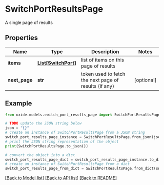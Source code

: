 # SwitchPortResultsPage

A single page of results

## Properties

Name | Type | Description | Notes
------------ | ------------- | ------------- | -------------
**items** | [**List[SwitchPort]**](SwitchPort.md) | list of items on this page of results | 
**next_page** | **str** | token used to fetch the next page of results (if any) | [optional] 

## Example

```python
from oxide.models.switch_port_results_page import SwitchPortResultsPage

# TODO update the JSON string below
json = "{}"
# create an instance of SwitchPortResultsPage from a JSON string
switch_port_results_page_instance = SwitchPortResultsPage.from_json(json)
# print the JSON string representation of the object
print(SwitchPortResultsPage.to_json())

# convert the object into a dict
switch_port_results_page_dict = switch_port_results_page_instance.to_dict()
# create an instance of SwitchPortResultsPage from a dict
switch_port_results_page_from_dict = SwitchPortResultsPage.from_dict(switch_port_results_page_dict)
```
[[Back to Model list]](../README.md#documentation-for-models) [[Back to API list]](../README.md#documentation-for-api-endpoints) [[Back to README]](../README.md)



